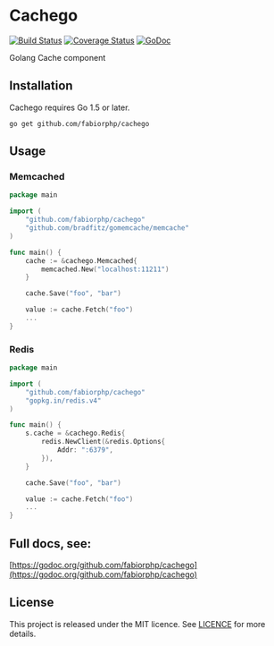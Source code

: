 # Cachego
[![Build Status](https://img.shields.io/travis/fabiorphp/cachego/master.svg?style=flat-square)](https://travis-ci.org/fabiorphp/cachego)
[![Coverage Status](https://img.shields.io/coveralls/fabiorphp/cachego/master.svg?style=flat-square)](https://coveralls.io/github/fabiorphp/cachego?branch=master)
[![GoDoc](https://img.shields.io/badge/godoc-reference-5272B4.svg?style=flat-square)](https://godoc.org/github.com/fabiorphp/cachego)

Golang Cache component

## Installation
Cachego requires Go 1.5 or later.
```
go get github.com/fabiorphp/cachego
```

## Usage

### Memcached
```go
package main

import (
    "github.com/fabiorphp/cachego"
	"github.com/bradfitz/gomemcache/memcache"
)

func main() {
    cache := &cachego.Memcached{
        memcached.New("localhost:11211")
    }

    cache.Save("foo", "bar")

    value := cache.Fetch("foo")
    ...
}
```

### Redis
```go
package main

import (
    "github.com/fabiorphp/cachego"
	"gopkg.in/redis.v4"
)

func main() {
	s.cache = &cachego.Redis{
	    redis.NewClient(&redis.Options{
            Addr: ":6379",
	    }),
    }

    cache.Save("foo", "bar")

    value := cache.Fetch("foo")
    ...
}
```

## Full docs, see:
[https://godoc.org/github.com/fabiorphp/cachego](https://godoc.org/github.com/fabiorphp/cachego)

## License
This project is released under the MIT licence. See [LICENCE](https://github.com/fabiorphp/cachego/blob/master/LICENSE) for more details.
